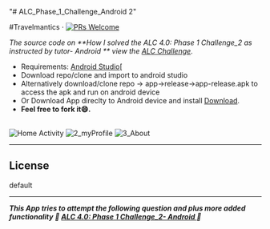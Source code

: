 "# ALC_Phase_1_Challenge_Android 2" 

#Travelmantics &middot; [![PRs Welcome](https://img.shields.io/badge/PRs-welcome-brightgreen.svg)](https://github.com/msal4/royal_news/compare?expand=1)

*The source code on **How I solved the ALC 4.0: Phase 1 Challenge_2 as instructed by tutor- Android
** view the [ALC Challenge](https://docs.google.com/document/d/1GsTwCCmG9krpzt0LsSpk6rHzGFfmTxrqLhDWO6veQ2A/preview)*.

* Requirements: [Android Studio](https://developer.android.com/studio/)[<br />
* Download repo/clone and import to android studio<br />
* Alternatively  download/clone repo -> app->release->app-release.apk to access the apk and run on android device
* Or Download App direclty to Android device and install [Download](https://drive.google.com/open?id=1g6Axcz3ByiHM2C8-4Vbvg-J4ywYge8M7).
* **Feel free to fork it😄.**<br /><br />

![Home Activity](https://user-images.githubusercontent.com/37632283/61205186-4a8e3280-a6e7-11e9-84f0-6139cbd2829b.jpg)
![2_myProfile](https://user-images.githubusercontent.com/37632283/61205219-642f7a00-a6e7-11e9-859a-a5ead54e111c.jpg)
![3_About](https://user-images.githubusercontent.com/37632283/61205278-8628fc80-a6e7-11e9-9ed7-eab38326d943.jpg)

---


## License
default

---

***This App tries to attempt the following question and plus more added functionality 💙 [ALC 4.0: Phase 1 Challenge_2- Android
](https://docs.google.com/document/d/1GsTwCCmG9krpzt0LsSpk6rHzGFfmTxrqLhDWO6veQ2A/preview) 💙***


